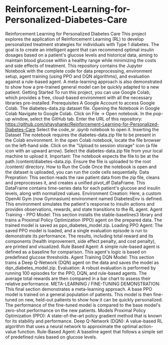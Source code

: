# Reinforcement-Learning-for-Personalized-Diabetes-Care

Reinforcement Learning for Personalized Diabetes Care
This project explores the application of Reinforcement Learning (RL) to develop personalized treatment strategies for individuals with Type 1 diabetes. The goal is to create an intelligent agent that can recommend optimal insulin dosages based on a patient's glucose levels and historical data, aiming to maintain blood glucose within a healthy range while minimizing the costs and side effects of treatment.
This repository contains the Jupyter Notebook with the complete code for data preprocessing, environment setup, agent training (using PPO and DQN algorithms), and evaluation against a rule-based agent. A meta-learning approach is also demonstrated to show how a pre-trained general model can be quickly adapted to a new patient.
Getting Started
To run this project, you can use Google Colab, which provides a free, cloud-based environment with all the necessary libraries pre-installed.
Prerequisites
A Google Account to access Google Colab.
The diabetes-data.zip dataset file.
Opening the Notebook in Google Colab
Navigate to Google Colab.
Click on File -> Open notebook.
In the pop-up window, select the GitHub tab.
Enter the URL of this repository: https://github.com/shayshankr/Reinforcement-Learning-for-Personalized-Diabetes-Care
Select the code_sr .ipynb notebook to open it.
Inserting the Dataset
The notebook requires the diabetes-data.zip file to be present in the Colab environment.
In the open Colab notebook, locate the file browser on the left-hand side.
Click on the "Upload to session storage" icon (a file icon with an upward arrow).
Select the diabetes-data.zip file from your local machine to upload it.
Important: The notebook expects the file to be at the path /content/diabetes-data.zip. Ensure the file is uploaded to the root /content/ directory.
How to Run the Code
Once the notebook is open and the dataset is uploaded, you can run the code cells sequentially.
Data Prepration: This section reads the raw patient data from the zip file, cleans and preprocesses it, and creates a unified pivot_df DataFrame. This DataFrame contains time-series data for each patient's glucose and insulin levels, along with normalized values.
Environment Creation: Here, a custom OpenAI Gym (now Gymnasium) environment named DiabetesEnv is defined. This environment simulates the patient's response to insulin actions and provides observations, rewards, and state transitions to the RL agent.
Agent Training - PPO Model: This section installs the stable-baselines3 library and trains a Proximal Policy Optimization (PPO) agent on the prepared data. The trained model is saved as ppo_diabetes_model.zip.
Loading PPO Agent: The saved PPO model is loaded, and a single evaluation episode is run to demonstrate its performance. The results, including total reward and its components (health improvement, side effect penalty, and cost penalty), are printed and visualized.
Rule Based Agent: A simple rule-based agent is defined as a baseline for comparison. This agent's logic is based on predefined glucose thresholds.
Agent Training DQN Model: This section trains a Deep Q-Network (DQN) agent on the data and saves the model as dqn_diabetes_model.zip.
Evaluation: A robust evaluation is performed by running 100 episodes for the PPO, DQN, and rule-based agents. The average total rewards are then compared in a bar chart to assess their relative performance.
META-LEARNING / FINE-TUNING DEMONSTRATION: This final section demonstrates a meta-learning approach. A base PPO model is trained on a general population of patients. This model is then fine-tuned on new, held-out patients to show how it can be quickly personalized. The performance of the fine-tuned model is compared to the base model's zero-shot performance on the new patients.
Models
Proximal Policy Optimization (PPO): A state-of-the-art policy gradient method that is known for its stability and performance.
Deep Q-Network (DQN): A value-based RL algorithm that uses a neural network to approximate the optimal action-value function.
Rule-Based Agent: A baseline agent that follows a simple set of predefined rules based on glucose levels.
